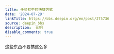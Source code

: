 ```yaml
---
title: 任务栏中的快捷方式
date: '2024-07-29'
linkTitle: https://bbs.deepin.org/en/post/275736
source: deepin_bbs
description:  光明 
disable_comments: true
---
```

这些东西不要搞这么多

